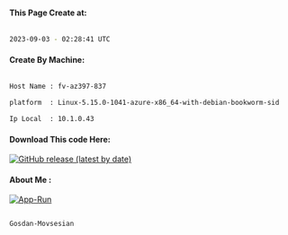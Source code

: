 
   
#### This Page Create at:

```bash

2023-09-03 - 02:28:41 UTC

```

#### Create By Machine:

```bash

Host Name : fv-az397-837

platform  : Linux-5.15.0-1041-azure-x86_64-with-debian-bookworm-sid

Ip Local  : 10.1.0.43

```
#### Download This code Here:

[![GitHub release (latest by date)](https://img.shields.io/github/v/release/Gosdan-Movsesian/Gosdan?style=for-the-badge&label=Download)](https://github.com/Gosdan-Movsesian/Gosdan/releases) 

</p> 

#### About Me :

[![App-Run](https://github.com/Gosdan-Movsesian/Gosdan/actions/workflows/App-Run.yml/badge.svg)](https://github.com/Gosdan-Movsesian/Gosdan/actions/workflows/App-Run.yml)

```bash

Gosdan-Movsesian

```

